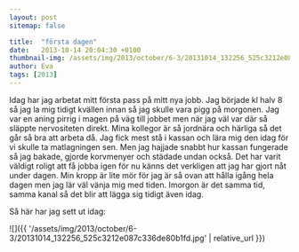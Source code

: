 ```yaml
---
layout: post
sitemap: false

title:  "första dagen"
date:   2013-10-14 20:04:30 +0100
thumbnail-img: /assets/img/2013/october/6-3/20131014_132256_525c3212e087c336de80b1fd.jpg
author: Eva
tags: [2013]
---
```


Idag har jag arbetat mitt första pass på mitt nya jobb.  Jag började kl halv 8 så jag la mig tidigt kvällen innan så jag skulle vara pigg på morgonen. Jag var en aning pirrig i magen på väg till jobbet men när jag väl var där så släppte nervositeten direkt. Mina kollegor är så jordnära och härliga så det går så bra att arbeta då. Jag fick mest stå i kassan och lära mig den idag för vi skulle ta matlagningen sen.  Men jag hajjade snabbt hur kassan fungerade så jag bakade, gjorde korvmenyer och städade undan också. Det har varit väldigt roligt att få jobba igen för nu känns det verkligen att jag har gjort nåt under dagen.  Min kropp är lite mör för jag är så ovan att hålla igång hela dagen men jag lär väl vänja mig med tiden. Imorgon är det samma tid, samma kanal så det blir att lägga sig tidigt även idag. 

Så här har jag sett ut idag:

![]({{ '/assets/img/2013/october/6-3/20131014_132256_525c3212e087c336de80b1fd.jpg'  | relative_url }})

